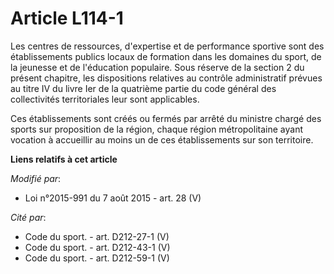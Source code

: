 # Article L114-1

Les centres de ressources, d'expertise et de performance sportive sont des établissements publics locaux de formation dans
les domaines du sport, de la jeunesse et de l'éducation populaire. Sous réserve de la section 2 du présent chapitre, les
dispositions relatives au contrôle administratif prévues au titre IV du livre Ier de la quatrième partie du code général des
collectivités territoriales leur sont applicables. 

Ces établissements sont créés ou fermés par arrêté du ministre chargé des sports sur proposition de la région, chaque région
métropolitaine ayant vocation à accueillir au moins un de ces établissements sur son territoire.

**Liens relatifs à cet article**

_Modifié par_:

  - Loi n°2015-991 du 7 août 2015 - art. 28 (V)

_Cité par_:

  - Code du sport. - art. D212-27-1 (V)
  - Code du sport. - art. D212-43-1 (V)
  - Code du sport. - art. D212-59-1 (V)
